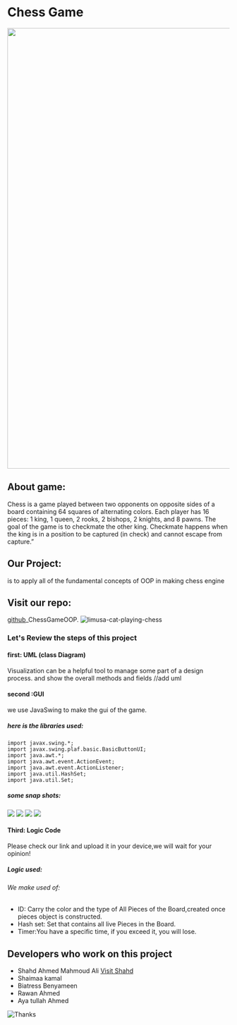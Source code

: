 # Chess Game
<img src="https://github.com/sbme-tutorials/finalproject_chessgame-team-fourteen/assets/127022375/1c943249-7471-4a66-b4c2-9b559dd66a30" width=1000, hight=200>

## About game:
Chess is a game played between two opponents on opposite sides of a board containing 64 squares of alternating colors. Each player has 16 pieces: 1 king, 1 queen, 2 rooks, 2 bishops, 2 knights, and 8 pawns. The goal of the game is to checkmate the other king. Checkmate happens when the king is in a position to be captured (in check) and cannot escape from capture.”
## Our Project:
is to apply all of the fundamental concepts of OOP in making chess engine
## Visit our repo:
[github](https://github.com/sbme-tutorials/finalproject_chessgame-team-fourteen)_ChessGameOOP.
![limusa-cat-playing-chess](https://github.com/sbme-tutorials/finalproject_chessgame-team-fourteen/assets/127022375/d36d09ee-cb16-4f67-8bda-896cd45b34c3)
### Let's Review the steps of this project
#### first: UML (class Diagram)
Visualization can be a helpful tool to manage some part of a design process.
and show the overall methods and fields
//add uml
#### second :GUI
we use JavaSwing to make the gui of the game.
##### here is the libraries used:
```
import javax.swing.*;
import javax.swing.plaf.basic.BasicButtonUI;
import java.awt.*;
import java.awt.event.ActionEvent;
import java.awt.event.ActionListener;
import java.util.HashSet;
import java.util.Set;
```
##### some snap shots:
<img src="https://github.com/sbme-tutorials/finalproject_chessgame-team-fourteen/assets/127022375/3158d438-b882-42cb-9e27-d3716372c979">
<img src="https://github.com/sbme-tutorials/finalproject_chessgame-team-fourteen/assets/127022375/be019769-f791-436e-b2b1-c217140b3dcd">
<img src="https://github.com/sbme-tutorials/finalproject_chessgame-team-fourteen/assets/127022375/df5d5c1a-9c50-4f40-b3eb-c0cc6d3154b1">
<img src="https://github.com/sbme-tutorials/finalproject_chessgame-team-fourteen/assets/127022375/8d7fb95f-6cb4-4b26-8ad6-582125daa2bf">

#### Third: Logic Code
Please check our link and upload it in your device,we will wait for your opinion!
##### Logic used:
###### We make used of:
- ID: Carry the color and the type of All Pieces of the Board,created once pieces object is constructed.
- Hash set: Set that contains all live Pieces in the Board.
- Timer:You have a specific time, if you exceed it, you will lose.
## Developers who work on this project
- Shahd Ahmed Mahmoud Ali 
[ Visit Shahd](https://github.com/Shahd-A-Mahmoud)
- Shaimaa kamal 
- Biatress Benyameen
- Rawan Ahmed
- Aya tullah Ahmed
 
 
![Thanks](https://github.com/sbme-tutorials/finalproject_chessgame-team-fourteen/assets/127022375/606ed5bc-f3bf-4035-8f68-136ed9d69adb)




